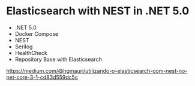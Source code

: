 # Elasticsearch with NEST in .NET 5.0
- .NET 5.0
- Docker Compose
- NEST
- Serilog
- HealthCheck
- Repository Base with Elasticsearch

https://medium.com/@hgmauri/utilizando-o-elasticsearch-com-nest-no-net-core-3-1-cd83d559dc5c
